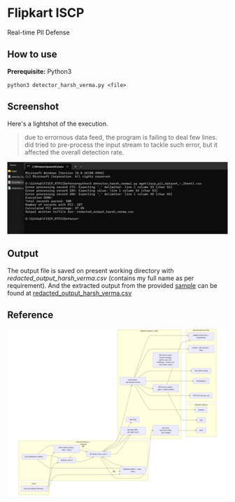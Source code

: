 # Flipkart ISCP 
Real-time PII Defense

## How to use
**Prerequisite:** Python3
```
python3 detector_harsh_verma.py <file>
```

## Screenshot

Here's a lightshot of the execution.
> due to errornous data feed, the program is failing to deal few lines. did tried to pre-process the input stream to tackle such error, but it affected the overall detection rate.

![Screenshot taken after execution of the final program](lightshot_screenshot.png)

## Output

The output file is saved on present working directory with *redacted_output_harsh_verma.csv* (contains my full name as per requirement). And the extracted output from the provided [sample](wget/iscp_pii_dataset_-_Sheet1.csv) can be found at [redacted_output_harsh_verma.csv](redacted_output_harsh_verma.csv)

## Reference
![articulated diagram](wget/mermaid-diagram-2025-08-14-130116.png)

